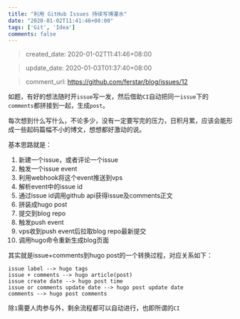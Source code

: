 ```yaml
---
title: "利用 GitHub Issues 持续写博灌水"
date: "2020-01-02T11:41:46+08:00"
tags: ['Git', 'Idea']
comments: false
---
```


> created_date: 2020-01-02T11:41:46+08:00

> update_date: 2020-01-03T01:37:40+08:00

> comment_url: https://github.com/ferstar/blog/issues/12

如题，有好的想法随时开`issue`写一发，然后借助`CI`自动把同一`issue`下的`comments`都拼接到一起，生成`post`。

每次想到什么写什么，不论多少，没有一定要写完的压力，日积月累，应该会能形成一些起码篇幅不小的博文，想想都好激动的说。

基本思路就是：

1. 新建一个issue，或者评论一个issue
2. 触发一个issue event
3. 利用webhook将这个event推送到vps
4. 解析event中的issue id
5. 通过issue id调用github api获得issue及comments正文
6. 拼装成hugo post
7. 提交到blog repo
8. 触发push event
9. vps收到push event后拉取blog repo最新提交
10. 调用hugo命令重新生成blog页面

其实就是issue+comments到hugo post的一个转换过程，对应关系如下：

```
issue label --> hugo tags
issue + comments --> hugo article(post)
issue create date --> hugo post time
issue or comments update date --> hugo post update date
comments --> hugo post comments
```

除`1`需要人肉参与外，剩余流程都可以自动进行，也即所谓的`CI`